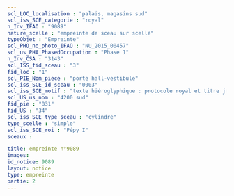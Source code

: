 ```yaml
---
scl_LOC_localisation : "palais, magasins sud"
scl_iss_SCE_categorie : "royal"
n_Inv_IFAO : "9089"
nature_scelle : "empreinte de sceau sur scellé"
typeObjet : "Empreinte"
scl_PHO_no_photo_IFAO : "NU_2015_00457"
scl_us_PHA_PhasedOccupation : "Phase 1"
n_Inv_CSA : "3143"
scl_ISS_fid_sceau : "3"
fid_loc : "1"
scl_PIE_Nom_piece : "porte hall-vestibule"
scl_iss_SCE_id_sceau : "0003"
scl_iss_SCE_motif : "texte hiéroglyphique : protocole royal et titre jmy-ḫt pr-‘ȝ"
scl_US_us_nom : "4200 sud"
fid_pie : "831"
fid_US : "34"
scl_iss_SCE_type_sceau : "cylindre"
type_scelle : "simple"
scl_iss_SCE_roi : "Pépy I"
sceaux :

title: empreinte n°9089
images: 
id_notice: 9089
layout: notice
type: empreinte
partie: 2
---
```

